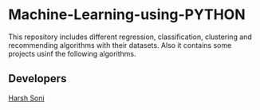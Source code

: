 # Machine-Learning-using-PYTHON

This repository includes different regression, classification, clustering and recommending algorithms with their datasets. Also it contains some projects usinf the following algorithms.

## Developers
[Harsh Soni](https://www.linkedin.com/in/harsh24soni)
